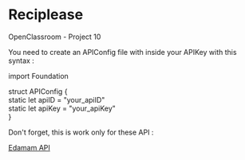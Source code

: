 # Reciplease
OpenClassroom - Project 10

You need to create an APIConfig file with inside your APIKey with this syntax :  

import Foundation  

struct APIConfig {  
    static let apiID = "your_apiID"  
    static let apiKey = "your_apiKey"  
}  
  
Don't forget, this is work only for these API :  
 
[Edamam API](https://developer.edamam.com/edamam-docs-recipe-api)
